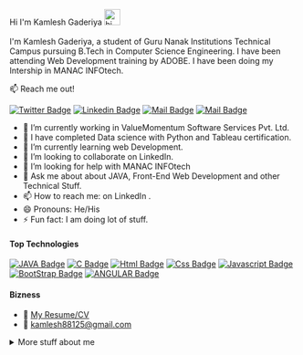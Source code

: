 Hi I'm Kamlesh Gaderiya <img src="https://user-images.githubusercontent.com/1303154/88677602-1635ba80-d120-11ea-84d8-d263ba5fc3c0.gif" width="28px" alt="hi"><br><br>
I'm Kamlesh Gaderiya, a student of Guru Nanak Institutions Technical Campus pursuing B.Tech in Computer Science Engineering. I have been attending Web Development training by ADOBE. I have been doing my Intership in MANAC INFOtech.

:mailbox: Reach me out!

[![Twitter Badge](https://img.shields.io/badge/-@Kamlesh-1ca0f1?style=flat&labelColor=1ca0f1&logo=twitter&logoColor=white&link=https://twitter.com/PalKamlesh34)](https://twitter.com/PalKamlesh34) [![Linkedin Badge](https://img.shields.io/badge/-Kamlesh-0e76a8?style=flat&labelColor=0e76a8&logo=linkedin&logoColor=white)](https://www.linkedin.com/in/kamlesh-gaderiya-703011148/) [![Mail Badge](https://img.shields.io/badge/-@Kamlesh-e84393?style=flat&labelColor=e84393&logo=instagram&logoColor=white)](https://www.instagram.com/kamlesh88125/) [![Mail Badge](https://img.shields.io/badge/-Kamlesh-c0392b?style=flat&labelColor=c0392b&logo=gmail&logoColor=white)](mailto:kamlesh88125@gmail.com)

- 🔭 I’m currently working in ValueMomentum Software Services Pvt. Ltd.
- 🔭 I have completed Data science with Python and Tableau certification.    
- 🌱 I’m currently learning web Development.
- 👯 I’m looking to collaborate on LinkedIn.
- 🤔 I’m looking for help with MANAC INFOtech
- 💬 Ask me about about JAVA, Front-End Web Development and other Technical Stuff.
- 📫 How to reach me: on LinkedIn .
- 😄 Pronouns: He/His
- ⚡ Fun fact: I am doing lot of stuff.



#### Top Technologies

<!-- TODO: Make technologies links takes you to repositories -->

  [![JAVA Badge](https://img.shields.io/badge/-Java-007acc?style=for-the-badge&labelColor=black&logo=java&logoColor=007acc)](#) [![C Badge](https://img.shields.io/badge/-C-007acc?style=for-the-badge&labelColor=black&logo=C&logoColor=007acc)](#) [![Html Badge](https://img.shields.io/badge/-HTML-007acc?style=for-the-badge&labelColor=black&logo=html&logoColor=007acc)](#) [![Css Badge](https://img.shields.io/badge/-CSS-007acc?style=for-the-badge&labelColor=black&logo=css&logoColor=007acc)](#) [![Javascript Badge](https://img.shields.io/badge/-Javascript-F0DB4F?style=for-the-badge&labelColor=black&logo=javascript&logoColor=F0DB4F)](#) [![BootStrap Badge](https://img.shields.io/badge/-BootStrap-007acc?style=for-the-badge&labelColor=black&logo=bootstrap&logoColor=007acc)](#) [![ANGULAR Badge](https://img.shields.io/badge/ANGULAR-007acc?style=for-the-badge&labelColor=black&logo=angular&logoColor=007acc)](#)


#### Bizness
- :paperclip: [My Resume/CV](https://drive.google.com/file/d/1DvBiOdFaabS33SO_l4jZcPw2066AVYIo/view?usp=sharing)
- :email: kamlesh88125@gmail.com

<details>
<summary>
  More stuff about me
</summary>

<br >

Passionate about learning new technologies and enhancing  the skills. I love to work in group.



#### Coding Stats

<!--START_SECTION:waka-->
```text
TypeScript   5 hrs 41 mins    ████████████████████▓░░░░   40.00 % 
HTML         15 hr 50 mins    ██▒░░░░░░░░░░░░░░░░░░░░░░   90.61 % 
Css          10 hr 20 mins    ██░░░░░░░░░░░░░░░░░░░░░░░   80.63 % 
JavaScript   8 hr  00 mins    ░░░░░░░░░░░░░░░░░░░░░░░░░   70.25 % 
BootStrap     6 hr 30 mins    ░░░░░░░░░░░░░░░░░░░░░░░░░   60.00 % 

<!--END_SECTION:waka-->
```



<img src="https://github-readme-stats.vercel.app/api?username=kamlesh3&&show_icons=true&title_color=ffffff&icon_color=bb2acf&text_color=daf7dc&bg_color=151515"><br><br>

</details>
